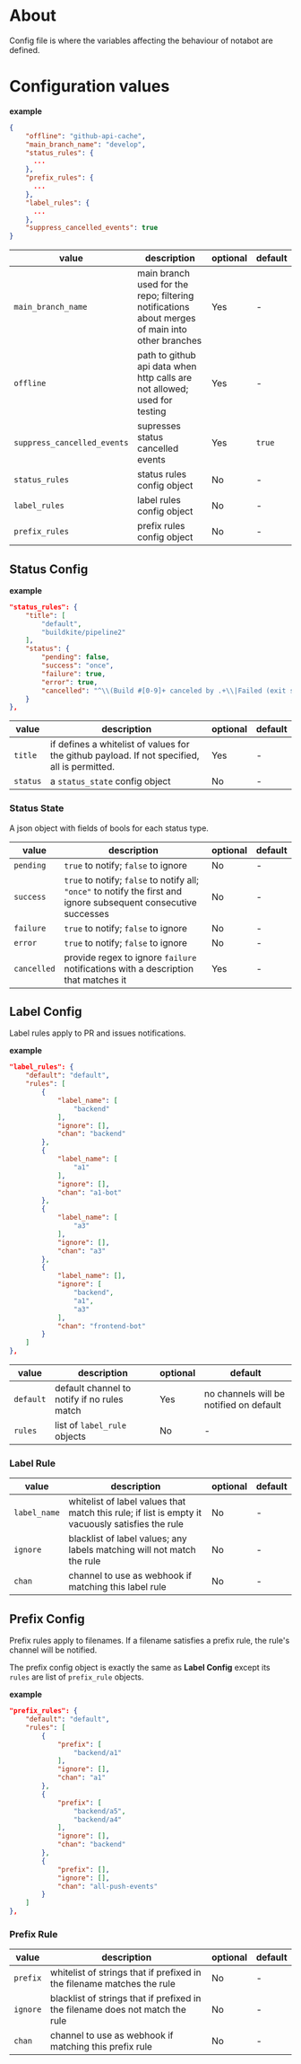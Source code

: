 # About

Config file is where the variables affecting the behaviour of notabot are defined.

# Configuration values

**example**
```json
{
    "offline": "github-api-cache",
    "main_branch_name": "develop",
    "status_rules": {
      ...
    },
    "prefix_rules": {
      ...
    },
    "label_rules": {
      ...
    },
    "suppress_cancelled_events": true
}
```

| value | description | optional | default |
|-|-|-|-|
| `main_branch_name` | main branch used for the repo; filtering notifications about merges of main into other branches | Yes | - |
| `offline` | path to github api data when http calls are not allowed; used for testing | Yes | - |
| `suppress_cancelled_events` | supresses status cancelled events | Yes | `true` |
| `status_rules` | status rules config object | No | - |
| `label_rules` | label rules config object | No | - |
| `prefix_rules` | prefix rules config object | No | - |

## Status Config

**example**
```json
"status_rules": {
    "title": [
        "default",
        "buildkite/pipeline2"
    ],
    "status": {
        "pending": false,
        "success": "once",
        "failure": true,
        "error": true,
        "cancelled": "^\\(Build #[0-9]+ canceled by .+\\|Failed (exit status 255)\\)$"
    }
},
```

| value | description | optional | default |
|-|-|-|-|
| `title` | if defines a whitelist of values for the github payload. If not specified, all is permitted. | Yes | - |
| `status` | a `status_state` config object | No | - |

### Status State

A json object with fields of bools for each status type.

| value | description | optional | default |
|-|-|-|-|
| `pending` | `true` to notify; `false` to ignore | No | - |
| `success` | `true` to notify; `false` to notify all; `"once"` to notify the first and ignore subsequent consecutive successes| No | - |
| `failure` | `true` to notify; `false` to ignore | No | - |
| `error` | `true` to notify; `false` to ignore | No | - |
| `cancelled` | provide regex to ignore `failure` notifications with a description that matches it | Yes | - |


## Label Config

Label rules apply to PR and issues notifications.

**example**
```json
"label_rules": {
    "default": "default",
    "rules": [
        {
            "label_name": [
                "backend"
            ],
            "ignore": [],
            "chan": "backend"
        },
        {
            "label_name": [
                "a1"
            ],
            "ignore": [],
            "chan": "a1-bot"
        },
        {
            "label_name": [
                "a3"
            ],
            "ignore": [],
            "chan": "a3"
        },
        {
            "label_name": [],
            "ignore": [
                "backend",
                "a1",
                "a3"
            ],
            "chan": "frontend-bot"
        }
    ]
},
```

| value | description | optional | default |
|-|-|-|-|
| `default` | default channel to notify if no rules match | Yes | no channels will be notified on default |
| `rules` | list of `label_rule` objects | No | - |

### Label Rule

| value | description | optional | default |
|-|-|-|-|
| `label_name` | whitelist of label values that match this rule; if list is empty it vacuously satisfies the rule | No | - |
| `ignore` | blacklist of label values; any labels matching will not match the rule | No | - |
| `chan` | channel to use as webhook if matching this label rule | No | - |

## Prefix Config

Prefix rules apply to filenames. If a filename satisfies a prefix rule, the rule's channel will be notified.

The prefix config object is exactly the same as **Label Config** except its `rules` are list of `prefix_rule` objects.

**example**
```json
"prefix_rules": {
    "default": "default",
    "rules": [
        {
            "prefix": [
                "backend/a1"
            ],
            "ignore": [],
            "chan": "a1"
        },
        {
            "prefix": [
                "backend/a5",
                "backend/a4"
            ],
            "ignore": [],
            "chan": "backend"
        },
        {
            "prefix": [],
            "ignore": [],
            "chan": "all-push-events"
        }
    ]
},
```


### Prefix Rule

| value | description | optional | default |
|-|-|-|-|
| `prefix` | whitelist of strings that if prefixed in the filename matches the rule | No | - |
| `ignore` | blacklist of strings that if prefixed in the filename does not match the rule | No | - |
| `chan` | channel to use as webhook if matching this prefix rule | No | - |
